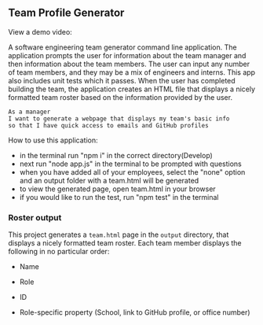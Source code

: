 ## Team Profile Generator
View a demo video:

A software engineering team generator command line application. The application prompts the user for information about the team manager and then information about the team members. The user can input any number of team members, and they may be a mix of engineers and interns. This app also includes unit tests which it passes. When the user has completed building the team, the application creates an HTML file that displays a nicely formatted team roster based on the information provided by the user.

```
As a manager
I want to generate a webpage that displays my team's basic info
so that I have quick access to emails and GitHub profiles
```

How to use this application:
* in the terminal run "npm i" in the correct directory(Develop)
* next run "node app.js" in the terminal to be prompted with questions
* when you have added all of your employees, select the "none" option and an output folder with a team.html will be generated
* to view the generated page, open team.html in your browser
* if you would like to run the test, run "npm test" in the terminal



### Roster output

This project generates a `team.html` page in the `output` directory, that displays a nicely formatted team roster. Each team member displays the following in no particular order:

  * Name

  * Role

  * ID

  * Role-specific property (School, link to GitHub profile, or office number)

